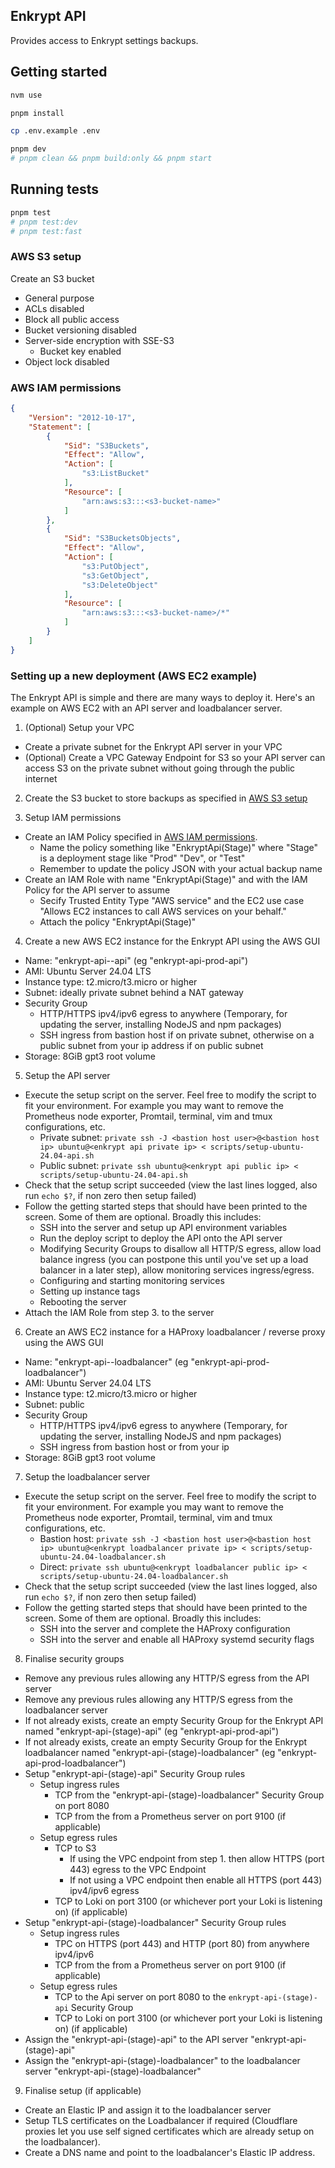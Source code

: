## Enkrypt API

Provides access to Enkrypt settings backups.

## Getting started

```sh
nvm use

pnpm install

cp .env.example .env

pnpm dev
# pnpm clean && pnpm build:only && pnpm start
```

## Running tests

```sh
pnpm test
# pnpm test:dev
# pnpm test:fast
```

### AWS S3 setup

Create an S3 bucket

- General purpose
- ACLs disabled
- Block all public access
- Bucket versioning disabled
- Server-side encryption with SSE-S3
  - Bucket key enabled
- Object lock disabled

### AWS IAM permissions

```json
{
    "Version": "2012-10-17",
    "Statement": [
        {
            "Sid": "S3Buckets",
            "Effect": "Allow",
            "Action": [
                "s3:ListBucket"
            ],
            "Resource": [
                "arn:aws:s3:::<s3-bucket-name>"
            ]
        },
        {
            "Sid": "S3BucketsObjects",
            "Effect": "Allow",
            "Action": [
                "s3:PutObject",
                "s3:GetObject",
                "s3:DeleteObject"
            ],
            "Resource": [
                "arn:aws:s3:::<s3-bucket-name>/*"
            ]
        }
    ]
}
```

### Setting up a new deployment (AWS EC2 example)

The Enkrypt API is simple and there are many ways to deploy it. Here's an example on AWS EC2 with an API server and loadbalancer server.

1. (Optional) Setup your VPC
  - Create a private subnet for the Enkrypt API server in your VPC
  - (Optional) Create a VPC Gateway Endpoint for S3 so your API server can access S3 on the private subnet without going through the public internet

2. Create the S3 bucket to store backups as specified in [AWS S3 setup](#aws-s3-setup)

3. Setup IAM permissions
  - Create an IAM Policy specified in [AWS IAM permissions](#aws-iam-permissions).
    - Name the policy something like "EnkryptApi(Stage)" where "Stage" is a deployment stage like "Prod" "Dev", or "Test"
    - Remember to update the policy JSON with your actual backup name
  - Create an IAM Role with name "EnkryptApi(Stage)" and with the IAM Policy for the API server to assume
    - Secify Trusted Entity Type "AWS service" and the EC2 use case "Allows EC2 instances to call AWS services on your behalf."
    - Attach the policy "EnkryptApi(Stage)"

4. Create a new AWS EC2 instance for the Enkrypt API using the AWS GUI
  - Name: "enkrypt-api-<deployment stage>-api" (eg "enkrypt-api-prod-api")
  - AMI: Ubuntu Server 24.04 LTS
  - Instance type: t2.micro/t3.micro or higher
  - Subnet: ideally private subnet behind a NAT gateway
  - Security Group
    - HTTP/HTTPS ipv4/ipv6 egress to anywhere (Temporary, for updating the server, installing NodeJS and npm packages)
    - SSH ingress from bastion host if on private subnet, otherwise on a public subnet from your ip address if on public subnet
  - Storage: 8GiB gpt3 root volume

5. Setup the API server
  - Execute the setup script on the server. Feel free to modify the script to fit your environment. For example you may want to remove the Prometheus node exporter, Promtail, terminal, vim and tmux configurations, etc.
    - Private subnet: `private ssh -J <bastion host user>@<bastion host ip> ubuntu@<enkrypt api private ip> < scripts/setup-ubuntu-24.04-api.sh`
    - Public subnet: `private ssh ubuntu@<enkrypt api public ip> < scripts/setup-ubuntu-24.04-api.sh`
  - Check that the setup script succeeded (view the last lines logged, also run `echo $?`, if non zero then setup failed)
  - Follow the getting started steps that should have been printed to the screen. Some of them are optional. Broadly this includes:
    - SSH into the server and setup up API environment variables
    - Run the deploy script to deploy the API onto the API server
    - Modifying Security Groups to disallow all HTTP/S egress, allow load balance ingress (you can postpone this until you've set up a load balancer in a later step), allow monitoring services ingress/egress.
    - Configuring and starting monitoring services
    - Setting up instance tags
    - Rebooting the server
  - Attach the IAM Role from step 3. to the server

6. Create an AWS EC2 instance for a HAProxy loadbalancer / reverse proxy using the AWS GUI
  - Name: "enkrypt-api-<deployment stage>-loadbalancer" (eg "enkrypt-api-prod-loadbalancer")
  - AMI: Ubuntu Server 24.04 LTS
  - Instance type: t2.micro/t3.micro or higher
  - Subnet: public
  - Security Group
    - HTTP/HTTPS ipv4/ipv6 egress to anywhere (Temporary, for updating the server, installing NodeJS and npm packages)
    - SSH ingress from bastion host or from your ip
  - Storage: 8GiB gpt3 root volume

7. Setup the loadbalancer server
  - Execute the setup script on the server. Feel free to modify the script to fit your environment. For example you may want to remove the Prometheus node exporter, Promtail, terminal, vim and tmux configurations, etc.
    - Bastion host: `private ssh -J <bastion host user>@<bastion host ip> ubuntu@<enkrypt loadbalancer private ip> < scripts/setup-ubuntu-24.04-loadbalancer.sh`
    - Direct: `private ssh ubuntu@<enkrypt loadbalancer public ip> < scripts/setup-ubuntu-24.04-loadbalancer.sh`
  - Check that the setup script succeeded (view the last lines logged, also run `echo $?`, if non zero then setup failed)
  - Follow the getting started steps that should have been printed to the screen. Some of them are optional. Broadly this includes:
    - SSH into the server and complete the HAProxy configuration
    - SSH into the server and enable all HAProxy systemd security flags

8. Finalise security groups
  - Remove any previous rules allowing any HTTP/S egress from the API server
  - Remove any previous rules allowing any HTTP/S egress from the loadbalancer server
  - If not already exists, create an empty Security Group for the Enkrypt API named "enkrypt-api-(stage)-api" (eg "enkrypt-api-prod-api")
  - If not already exists, create an empty Security Group for the Enkrypt loadbalancer named "enkrypt-api-(stage)-loadbalancer" (eg "enkrypt-api-prod-loadbalancer")
  - Setup "enkrypt-api-(stage)-api" Security Group rules
    - Setup ingress rules
      - TCP from the "enkrypt-api-(stage)-loadbalancer" Security Group on port 8080
      - TCP from the from a Prometheus server on port 9100 (if applicable)
    - Setup egress rules
      - TCP to S3
        - If using the VPC endpoint from step 1. then allow HTTPS (port 443) egress to the VPC Endpoint
        - If not using a VPC endpoint then enable all HTTPS (port 443) ipv4/ipv6 egress
      - TCP to Loki on port 3100 (or whichever port your Loki is listening on) (if applicable)
  - Setup "enkrypt-api-(stage)-loadbalancer" Security Group rules
    - Setup ingress rules
      - TPC on HTTPS (port 443) and HTTP (port 80) from anywhere ipv4/ipv6
      - TCP from the from a Prometheus server on port 9100 (if applicable)
    - Setup egress rules
      - TCP to the Api server on port 8080 to the `enkrypt-api-(stage)-api` Security Group
      - TCP to Loki on port 3100 (or whichever port your Loki is listening on) (if applicable)
  - Assign the "enkrypt-api-(stage)-api" to the API server "enkrypt-api-(stage)-api"
  - Assign the "enkrypt-api-(stage)-loadbalancer" to the loadbalancer server "enkrypt-api-(stage)-loadbalancer"

9. Finalise setup (if applicable)
  - Create an Elastic IP and assign it to the loadbalancer server
  - Setup TLS certificates on the Loadbalancer if required (Cloudflare proxies let you use self signed certificates which are already setup on the loadbalancer).
  - Create a DNS name and point to the loadbalancer's Elastic IP address.

